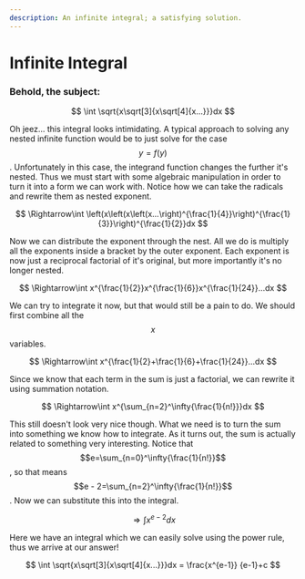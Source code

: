 ```yaml
---
description: An infinite integral; a satisfying solution.
---
```


# Infinite Integral

### Behold, the subject:

$$
\int \sqrt{x\sqrt[3]{x\sqrt[4]{x...}}}dx
$$

Oh jeez... this integral looks intimidating. A typical approach to solving any nested infinite function would be to just solve for the case $$y=f(y)$$. Unfortunately in this case, the integrand function changes the further it's nested. Thus we must start with some algebraic manipulation in order to turn it into a form we can work with. Notice how we can take the radicals and rewrite them as nested exponent.

$$
\Rightarrow\int \left(x\left(x\left(x...\right)^{\frac{1}{4}}\right)^{\frac{1}{3}}\right)^{\frac{1}{2}}dx
$$

Now we can distribute the exponent through the nest. All we do is multiply all the exponents inside a bracket by the outer exponent. Each exponent is now just a reciprocal factorial of it's original, but more importantly it's no longer nested.

$$
\Rightarrow\int x^{\frac{1}{2}}x^{\frac{1}{6}}x^{\frac{1}{24}}...dx
$$

We can try to integrate it now, but that would still be a pain to do. We should first combine all the $$x$$ variables.

$$
\Rightarrow\int x^{\frac{1}{2}+\frac{1}{6}+\frac{1}{24}}...dx
$$

Since we know that each term in the sum is just a factorial, we can rewrite it using summation notation.

$$
\Rightarrow\int x^{\sum_{n=2}^\infty{\frac{1}{n!}}}dx
$$

This still doesn't look very nice though. What we need is to turn the sum into something we know how to integrate. As it turns out, the sum is actually related to something very interesting. Notice that $$e=\sum_{n=0}^\infty{\frac{1}{n!}}$$ , so that means $$e - 2=\sum_{n=2}^\infty{\frac{1}{n!}}$$. Now we can substitute this into the integral.

$$
\Rightarrow\int x^{e-2}dx
$$

Here we have an integral which we can easily solve using the power rule, thus we arrive at our answer!

$$
\int \sqrt{x\sqrt[3]{x\sqrt[4]{x...}}}dx = \frac{x^{e-1}} {e-1}+c
$$

